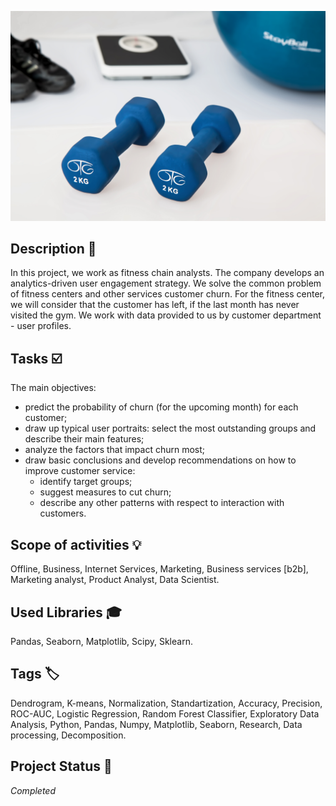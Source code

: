 ![fitness-logo](fitness_logo.jpg)

## Description :key:
In this project, we work as fitness chain analysts. The company develops an analytics-driven user engagement strategy. We solve the common problem of fitness centers and other services customer churn. For the fitness center, we will consider that the customer has left, if the last month has never visited the gym. We work with data provided to us by customer department - user profiles.

## Tasks :ballot_box_with_check:
The main objectives:
- predict the probability of churn (for the upcoming month) for each customer;
- draw up typical user portraits: select the most outstanding groups and describe their main features;
- analyze the factors that impact churn most;
- draw basic conclusions and develop recommendations on how to improve customer service:
    - identify target groups;
    - suggest measures to cut churn;
    - describe any other patterns with respect to interaction with customers.

## Scope of activities :bulb:
Offline, Business, Internet Services, Marketing, Business services [b2b], Marketing analyst, Product Analyst, Data Scientist.


## Used Libraries :mortar_board:
Pandas, Seaborn, Matplotlib, Scipy, Sklearn.


## Tags :label:
Dendrogram, K-means, Normalization, Standartization, Accuracy, Precision, ROC-AUC, Logistic Regression, Random Forest Classifier, Exploratory Data Analysis, Python, Pandas, Numpy, Matplotlib, Seaborn, Research, Data processing, Decomposition.


## Project Status :black_square_button:
_Completed_ 
